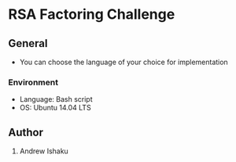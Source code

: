 # RSA Factoring Challenge

## General
* You can choose the language of your choice for implementation

### Environment
* Language: Bash script
* OS: Ubuntu 14.04 LTS

## Author
1. Andrew Ishaku
